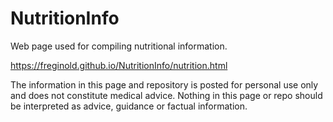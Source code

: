 # NutritionInfo
Web page used for compiling nutritional information.

https://freginold.github.io/NutritionInfo/nutrition.html

The information in this page and repository is posted for personal use only and does not constitute medical advice. Nothing in this page or repo should be interpreted as advice, guidance or factual information.

